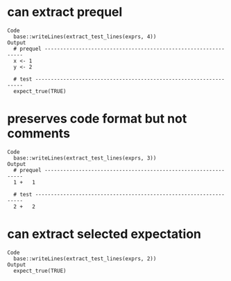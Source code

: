 # can extract prequel

    Code
      base::writeLines(extract_test_lines(exprs, 4))
    Output
      # prequel ---------------------------------------------------------------
      x <- 1
      y <- 2
      
      # test ------------------------------------------------------------------
      expect_true(TRUE)

# preserves code format but not comments

    Code
      base::writeLines(extract_test_lines(exprs, 3))
    Output
      # prequel ---------------------------------------------------------------
      1 +   1
      
      # test ------------------------------------------------------------------
      2 +   2

# can extract selected expectation

    Code
      base::writeLines(extract_test_lines(exprs, 2))
    Output
      expect_true(TRUE)

